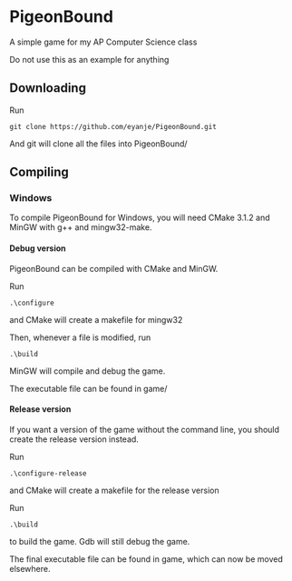 # PigeonBound

A simple game for my AP Computer Science class

Do not use this as an example for anything

## Downloading

Run
```
git clone https://github.com/eyanje/PigeonBound.git
```
And git will clone all the files into PigeonBound/

## Compiling

### Windows

To compile PigeonBound for Windows, you will need CMake 3.1.2
and MinGW with g++ and mingw32-make.

#### Debug version

PigeonBound can be compiled with CMake and MinGW.

Run 
```
.\configure
```
and CMake will create a makefile for mingw32

Then, whenever a file is modified, run
```
.\build
```
MinGW will compile and debug the game.

The executable file can be found in game/

#### Release version

If you want a version of the game without the command line, you should create the release version instead.

Run 
```
.\configure-release
```
and CMake will create a makefile for the release version

Run
```
.\build
```
to build the game. Gdb will still debug the game.

The final executable file can be found in game,
which can now be moved elsewhere.
